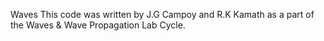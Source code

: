 Waves
This code was written by J.G Campoy and R.K Kamath as a part of the Waves & Wave Propagation Lab Cycle.
